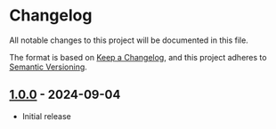 # Changelog

All notable changes to this project will be documented in this file.

The format is based on [Keep a Changelog](https://keepachangelog.com/en/1.0.0/),
and this project adheres to [Semantic Versioning](https://semver.org/spec/v2.0.0.html).

## [1.0.0] - 2024-09-04

- Initial release

[1.0.0]: https://github.com/itk-dev-rpa/eflyt-udsoegning-af-telefonnumre/releases/tag/1.0.0
